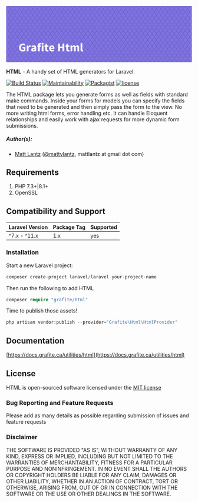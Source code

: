 ![Grafite HTML](GrafiteHtml-banner.png)

**HTML** - A handy set of HTML generators for Laravel.

[![Build Status](https://github.com/GrafiteInc/Html/workflows/PHP%20Package%20Tests/badge.svg?branch=main)](https://github.com/GrafiteInc/Html/actions?query=workflow%3A%22PHP+Package+Tests%22)
[![Maintainability](https://api.codeclimate.com/v1/badges/33be8497c70aa364938d/maintainability)](https://codeclimate.com/github/GrafiteInc/Html/maintainability)
[![Packagist](https://img.shields.io/packagist/dt/grafite/html.svg)](https://packagist.org/packages/grafite/html)
[![license](https://img.shields.io/github/license/mashape/apistatus.svg)](https://packagist.org/packages/grafite/html)

The HTML package lets you generate forms as well as fields with standard make commands. Inside your forms for models you can specify the fields that need to be generated and then simply pass the form to the view. No more writing html forms, error handling etc. It can handle Eloquent relationships and easily work with ajax requests for more dynamic form submissions.

##### Author(s):
* [Matt Lantz](https://github.com/mlantz) ([@mattylantz](http://twitter.com/mattylantz), mattlantz at gmail dot com)

## Requirements

1. PHP 7.3+|8.1+
2. OpenSSL

## Compatibility and Support

| Laravel Version | Package Tag | Supported |
|-----------------|-------------|-----------|
| ^7.x - ^11.x | 1.x | yes |

### Installation

Start a new Laravel project:
```php
composer create-project laravel/laravel your-project-name
```

Then run the following to add HTML
```php
composer require "grafite/html"
```

Time to publish those assets!
```php
php artisan vendor:publish --provider="Grafite\Html\HtmlProvider"
```

## Documentation

[https://docs.grafite.ca/utilities/html](https://docs.grafite.ca/utilities/html)

## License
HTML is open-sourced software licensed under the [MIT license](http://opensource.org/licenses/MIT)

### Bug Reporting and Feature Requests
Please add as many details as possible regarding submission of issues and feature requests

### Disclaimer
THE SOFTWARE IS PROVIDED "AS IS", WITHOUT WARRANTY OF ANY KIND, EXPRESS OR IMPLIED, INCLUDING BUT NOT LIMITED TO THE WARRANTIES OF MERCHANTABILITY, FITNESS FOR A PARTICULAR PURPOSE AND NONINFRINGEMENT. IN NO EVENT SHALL THE AUTHORS OR COPYRIGHT HOLDERS BE LIABLE FOR ANY CLAIM, DAMAGES OR OTHER LIABILITY, WHETHER IN AN ACTION OF CONTRACT, TORT OR OTHERWISE, ARISING FROM, OUT OF OR IN CONNECTION WITH THE SOFTWARE OR THE USE OR OTHER DEALINGS IN THE SOFTWARE.
